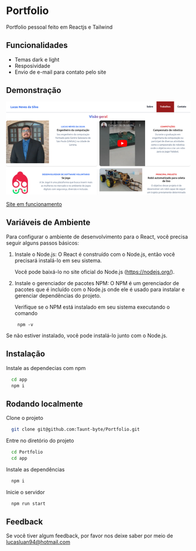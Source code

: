 
# Portfolio

Portfolio pessoal feito em Reactjs e Tailwind 

## Funcionalidades

- Temas dark e light
- Resposividade
- Envio de e-mail para contato pelo site


## Demonstração

<img src="img/Site.png">

<a href="https://portfolio-taunt-byte.vercel.app/">Site em funcionamento</a>

## Variáveis de Ambiente

Para configurar o ambiente de desenvolvimento para o React, você precisa seguir alguns passos básicos:

1) Instale o Node.js: O React é construído com o Node.js, então você precisará instalá-lo em seu sistema. 

    Você pode baixá-lo no site oficial do Node.js (https://nodejs.org/).

2) Instale o gerenciador de pacotes NPM: O NPM é um gerenciador de pacotes que é incluído com o Node.js onde ele é usado para instalar e gerenciar dependências do projeto. 

    Verifique se o NPM está instalado em seu sistema executando o comando 

        npm -v 

Se não estiver instalado, você pode instalá-lo junto com o Node.js.


## Instalação

Instale as dependecias com npm

```bash
  cd app
  npm i
```
    
## Rodando localmente

Clone o projeto

```bash
  git clone git@github.com:Taunt-byte/Portfolio.git
```

Entre no diretório do projeto

```bash
  cd Portfolio
  cd app
```

Instale as dependências

```bash
  npm i
```

Inicie o servidor

```bash
  npm run start
```


## Feedback

Se você tiver algum feedback, por favor nos deixe saber por meio de lucasluan94@hotmail.com

